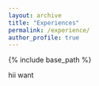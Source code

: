 ```yaml
---
layout: archive
title: "Experiences"
permalink: /experience/
author_profile: true
---
```


{% include base_path %}

hii want
